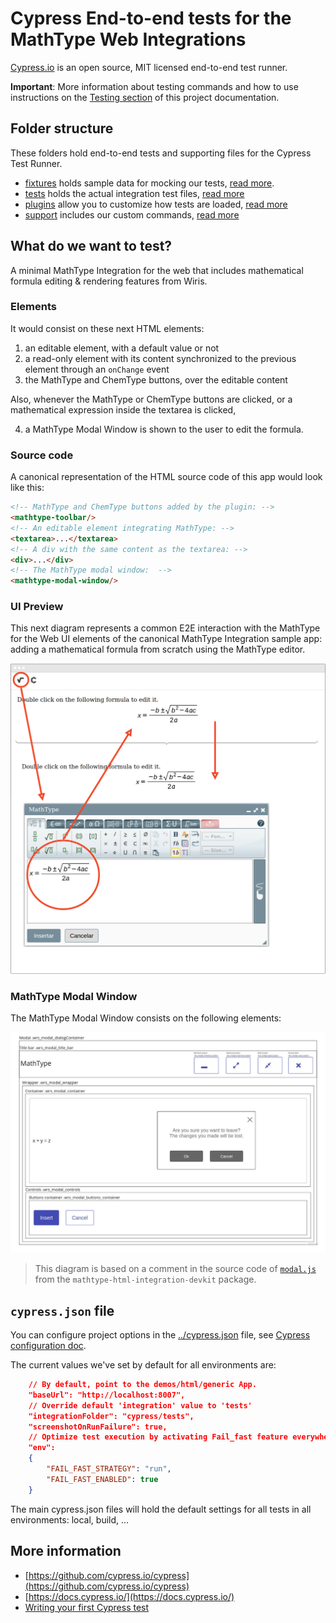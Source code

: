 # Cypress End-to-end tests for the MathType Web Integrations

[Cypress.io](https://www.cypress.io) is an open source, MIT licensed end-to-end test runner.

**Important**: More information about testing commands and how to use instructions on the [Testing section](/docs/development/testing/README.md) of this project documentation.

## Folder structure

These folders hold end-to-end tests and supporting files for the Cypress Test Runner.

- [fixtures](fixtures) holds sample data for mocking our tests, [read more](https://on.cypress.io/fixture).
- [tests](tests) holds the actual integration test files, [read more](https://on.cypress.io/writing-and-organizing-tests)
- [plugins](plugins) allow you to customize how tests are loaded, [read more](https://on.cypress.io/plugins)
- [support](support) includes our custom commands, [read more](https://on.cypress.io/writing-and-organizing-tests#Support-file)

## What do we want to test?

A minimal MathType Integration for the web that includes mathematical formula editing & rendering features from Wiris.

### Elements

It would consist on these next HTML elements: 

1. an editable element, with a default value or not
2. a read-only element with its content synchronized to the previous element through an `onChange` event
3. the MathType and ChemType buttons, over the editable content

Also, whenever the MathType or ChemType buttons are clicked, or a mathematical expression inside the textarea is clicked, 

4. a MathType Modal Window is shown to the user to edit the formula.

### Source code

A canonical representation of the HTML source code of this app would look like this:

```html
<!-- MathType and ChemType buttons added by the plugin: -->
<mathtype-toolbar/>
<!-- An editable element integrating MathType: -->
<textarea>...</textarea>
<!-- A div with the same content as the textarea: -->
<div>...</div>
<!-- The MathType modal window:  -->
<mathtype-modal-window/>
```

### UI Preview

This next diagram represents a common E2E interaction with the MathType for the Web UI elements of the canonical MathType Integration sample app: adding a mathematical formula from scratch using the MathType editor.


![Minimal Mathtype integration snapshot](mathtype-web-app.png)


### MathType Modal Window

The MathType Modal Window consists on the following elements:


![Diagram of the MathType modal window](modal.jpg)


> This diagram is based on a comment in the source code of [`modal.js`](/packages/mathtype-html-integration-devkit/src/modal.js) from the `mathtype-html-integration-devkit` package.

## `cypress.json` file

You can configure project options in the [../cypress.json](../cypress.json) file, see [Cypress configuration doc](https://on.cypress.io/configuration).

The current values we've set by default for all environments are:

```json
    // By default, point to the demos/html/generic App.
    "baseUrl": "http://localhost:8007",
    // Override default 'integration' value to 'tests'
    "integrationFolder": "cypress/tests",
    "screenshotOnRunFailure": true,
    // Optimize test execution by activating Fail_fast feature everywhere.
    "env":
    {
        "FAIL_FAST_STRATEGY": "run",
        "FAIL_FAST_ENABLED": true
    }

```

The main cypress.json files will hold the default settings for all tests in all environments: local, build, ...

## More information

- [https://github.com/cypress.io/cypress](https://github.com/cypress.io/cypress)
- [https://docs.cypress.io/](https://docs.cypress.io/)
- [Writing your first Cypress test](http://on.cypress.io/intro)

